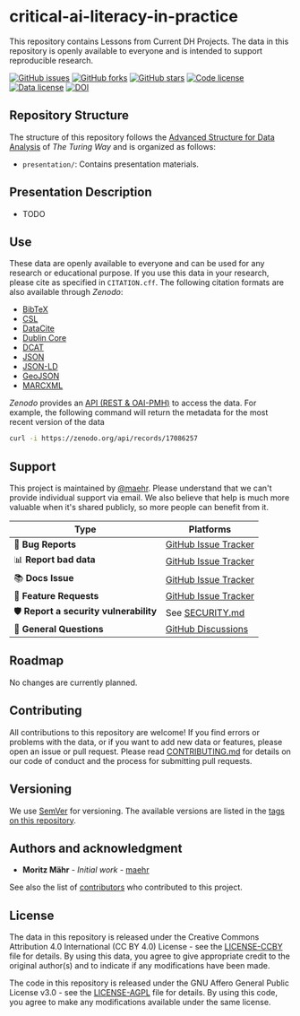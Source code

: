 # critical-ai-literacy-in-practice

This repository contains Lessons from Current DH Projects. The data in this repository is openly available to everyone and is intended to support reproducible research.

[![GitHub issues](https://img.shields.io/github/issues/maehr/critical-ai-literacy-in-practice.svg)](https://github.com/maehr/critical-ai-literacy-in-practice/issues)
[![GitHub forks](https://img.shields.io/github/forks/maehr/critical-ai-literacy-in-practice.svg)](https://github.com/maehr/critical-ai-literacy-in-practice/network)
[![GitHub stars](https://img.shields.io/github/stars/maehr/critical-ai-literacy-in-practice.svg)](https://github.com/maehr/critical-ai-literacy-in-practice/stargazers)
[![Code license](https://img.shields.io/github/license/maehr/critical-ai-literacy-in-practice.svg)](https://github.com/maehr/critical-ai-literacy-in-practice/blob/main/LICENSE-AGPL.md)
[![Data license](https://img.shields.io/github/license/maehr/critical-ai-literacy-in-practice.svg)](https://github.com/maehr/critical-ai-literacy-in-practice/blob/main/LICENSE-CCBY.md)
[![DOI](https://zenodo.org/badge/DOI/10.5281/zenodo.17086256.svg)](https://doi.org/10.5281/zenodo.17086256)

## Repository Structure

The structure of this repository follows the [Advanced Structure for Data Analysis](https://the-turing-way.netlify.app/project-design/project-repo/project-repo-advanced.html) of _The Turing Way_ and is organized as follows:

- `presentation/`: Contains presentation materials.

## Presentation Description

- TODO

## Use

These data are openly available to everyone and can be used for any research or educational purpose. If you use this data in your research, please cite as specified in `CITATION.cff`. The following citation formats are also available through _Zenodo_:

- [BibTeX](https://zenodo.org/record/17086257/export/hx)
- [CSL](https://zenodo.org/record/17086257/export/csl)
- [DataCite](https://zenodo.org/record/17086257/export/dcite4)
- [Dublin Core](https://zenodo.org/record/17086257/export/xd)
- [DCAT](https://zenodo.org/record/17086257/export/dcat)
- [JSON](https://zenodo.org/record/17086257/export/json)
- [JSON-LD](https://zenodo.org/record/17086257/export/schemaorg_jsonld)
- [GeoJSON](https://zenodo.org/record/17086257/export/geojson)
- [MARCXML](https://zenodo.org/record/17086257/export/xm)

_Zenodo_ provides an [API (REST & OAI-PMH)](https://developers.zenodo.org/) to access the data. For example, the following command will return the metadata for the most recent version of the data

```bash
curl -i https://zenodo.org/api/records/17086257
```

## Support

This project is maintained by [@maehr](https://github.com/maehr). Please understand that we can't provide individual support via email. We also believe that help is much more valuable when it's shared publicly, so more people can benefit from it.

| Type                                   | Platforms                                                                                   |
| -------------------------------------- | ------------------------------------------------------------------------------------------- |
| 🚨 **Bug Reports**                     | [GitHub Issue Tracker](https://github.com/maehr/critical-ai-literacy-in-practice/issues)    |
| 📊 **Report bad data**                 | [GitHub Issue Tracker](https://github.com/maehr/critical-ai-literacy-in-practice/issues)    |
| 📚 **Docs Issue**                      | [GitHub Issue Tracker](https://github.com/maehr/critical-ai-literacy-in-practice/issues)    |
| 🎁 **Feature Requests**                | [GitHub Issue Tracker](https://github.com/maehr/critical-ai-literacy-in-practice/issues)    |
| 🛡 **Report a security vulnerability** | See [SECURITY.md](SECURITY.md)                                                              |
| 💬 **General Questions**               | [GitHub Discussions](https://github.com/maehr/critical-ai-literacy-in-practice/discussions) |

## Roadmap

No changes are currently planned.

## Contributing

All contributions to this repository are welcome! If you find errors or problems with the data, or if you want to add new data or features, please open an issue or pull request. Please read [CONTRIBUTING.md](CONTRIBUTING.md) for details on our code of conduct and the process for submitting pull requests.

## Versioning

We use [SemVer](http://semver.org/) for versioning. The available versions are listed in the [tags on this repository](https://github.com/maehr/critical-ai-literacy-in-practice/tags).

## Authors and acknowledgment

- **Moritz Mähr** - _Initial work_ - [maehr](https://github.com/maehr)

See also the list of [contributors](https://github.com/maehr/critical-ai-literacy-in-practice/graphs/contributors) who contributed to this project.

## License

The data in this repository is released under the Creative Commons Attribution 4.0 International (CC BY 4.0) License - see the [LICENSE-CCBY](LICENSE-CCBY.md) file for details. By using this data, you agree to give appropriate credit to the original author(s) and to indicate if any modifications have been made.

The code in this repository is released under the GNU Affero General Public License v3.0 - see the [LICENSE-AGPL](LICENSE-AGPL.md) file for details. By using this code, you agree to make any modifications available under the same license.
